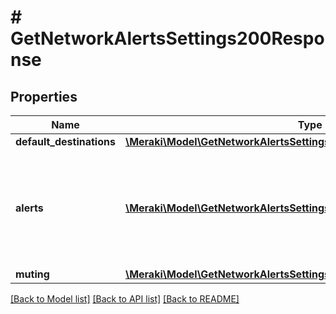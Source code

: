 # # GetNetworkAlertsSettings200Response

## Properties

Name | Type | Description | Notes
------------ | ------------- | ------------- | -------------
**default_destinations** | [**\Meraki\Model\GetNetworkAlertsSettings200ResponseDefaultDestinations**](GetNetworkAlertsSettings200ResponseDefaultDestinations.md) |  | [optional]
**alerts** | [**\Meraki\Model\GetNetworkAlertsSettings200ResponseAlertsInner[]**](GetNetworkAlertsSettings200ResponseAlertsInner.md) | Alert-specific configuration for each type. Only alerts that pertain to the network can be updated. | [optional]
**muting** | [**\Meraki\Model\GetNetworkAlertsSettings200ResponseMuting**](GetNetworkAlertsSettings200ResponseMuting.md) |  | [optional]

[[Back to Model list]](../../README.md#models) [[Back to API list]](../../README.md#endpoints) [[Back to README]](../../README.md)
